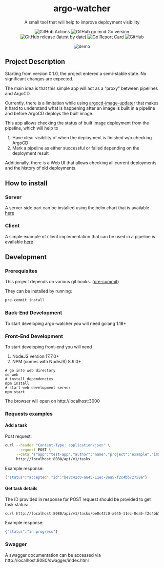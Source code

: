 <div align="center">

# argo-watcher
A small tool that will help to improve deployment visibility

![GitHub Actions](https://img.shields.io/github/workflow/status/shini4i/argo-watcher/Build%20and%20Publish%20docker%20images)
![GitHub go.mod Go version](https://img.shields.io/github/go-mod/go-version/shini4i/argo-watcher)
![GitHub release (latest by date)](https://img.shields.io/github/v/release/shini4i/argo-watcher)
[![Go Report Card](https://goreportcard.com/badge/github.com/shini4i/argo-watcher)](https://goreportcard.com/report/github.com/shini4i/argo-watcher)
![GitHub](https://img.shields.io/github/license/shini4i/argo-watcher)

![demo](https://i.ibb.co/JFqmgbq/demo.png)
</div>

## Project Description

Starting from version 0.1.0, the project entered a semi-stable state. No significant changes are expected.

The main idea is that this simple app will act as a "proxy" between pipelines and ArgoCD.

Currently, there is a limitation while using [argocd-image-updater](https://github.com/argoproj-labs/argocd-image-updater) that makes it hard
to understand what is happening after an image is built in a pipeline and before ArgoCD deploys the built image.

This app allows checking the status of built image deployment from the pipeline, which will help to
1) Have clear visibility of when the deployment is finished w/o checking ArgoCD
2) Mark a pipeline as either successful or failed depending on the deployment result

Additionally, there is a Web UI that allows checking all current deployments and the history of old deployments.

## How to install
### Server
A server-side part can be installed using the helm chart that is available  [here](https://artifacthub.io/packages/helm/shini4i/argo-watcher)
### Client
A simple example of client implementation that can be used in a pipeline is available [here](https://github.com/shini4i/argo-watcher/tree/main/cmd/client)

## Development

### Prerequisites
This project depends on various git hooks. ([pre-commit](https://pre-commit.com))

They can be installed by running:
```bash
pre-commit install
```
### Back-End Development

To start developing argo-watcher you will need golang 1.18+

### Front-End Development

To start developing front-end you will need
1. NodeJS version 17.7.0+
2. NPM (comes with NodeJS) 8.9.0+

```shell
# go into web directory
cd web
# install dependencies
npm install
# start web development server
npm start
```

The browser will open on http://localhost:3000

### Requests examples
#### Add a task
Post request:
```bash
curl --header "Content-Type: application/json" \
     --request POST \
     --data '{"app":"test-app","author":"name","project":"example","images":[{"image":"example", "tag":"v1.8.0"}]}' \
     http://localhost:8080/api/v1/tasks
```
Example response:
```bash
{"status":"accepted","id":"be8c42c0-a645-11ec-8ea5-f2c4bb72758a"}
```
#### Get task details
The ID provided in response for POST request should be provided to get task status:
```bash
curl http://localhost:8080/api/v1/tasks/be8c42c0-a645-11ec-8ea5-f2c4bb72758a
```
Example response:
```bash
{"status":"in progress"}
```

### Swagger
A swagger documentation can be accessed via http://localhost:8080/swagger/index.html
